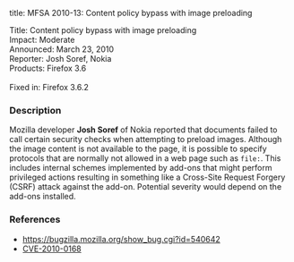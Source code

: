 title: MFSA 2010-13: Content policy bypass with image preloading

<p>
<span class="label">Title:</span>      Content policy bypass with image preloading<br/>
<span class="label">Impact:</span>     Moderate<br/>
<span class="label">Announced:</span>  March 23, 2010<br/>
<span class="label">Reporter:</span>   Josh Soref, Nokia<br/>
<span class="label">Products:</span>   Firefox 3.6<br/>
<br/>
<span class="label">Fixed in:</span>   Firefox 3.6.2<br/>
</p>


<h3>Description</h3>

<p>Mozilla developer <strong>Josh Soref</strong> of Nokia reported that
documents failed to call certain security checks when attempting to
preload images.  Although the image content is not available to the page, it
is possible to specify protocols that are normally not allowed in a web page
such as <code>file:</code>. This includes internal schemes implemented by
add-ons that might perform privileged actions resulting in something like a
Cross-Site Request Forgery (CSRF) attack against the add-on. Potential severity
would depend on the add-ons installed.</p>

<h3>References</h3>

<ul>
  <li><a href="https://bugzilla.mozilla.org/show_bug.cgi?id=540642">https://bugzilla.mozilla.org/show_bug.cgi?id=540642</a></li>
  <li><a class="ex-ref" href="http://cve.mitre.org/cgi-bin/cvename.cgi?name=CVE-2010-0168">CVE-2010-0168</a></li>
</ul>




